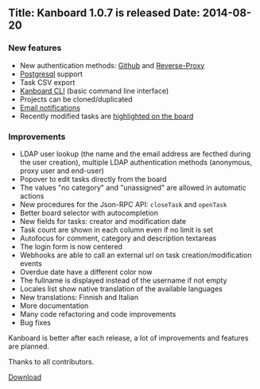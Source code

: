 Title: Kanboard 1.0.7 is released
Date: 2014-08-20
---

### New features

- New authentication methods: [Github](/documentation/github-authentication) and [Reverse-Proxy](/documentation/reverse-proxy-authentication)
- [Postgresql](/documentation/postgresql-configuration) support
- Task CSV export
- [Kanboard CLI](/documentation/cli) (basic command line interface)
- Projects can be cloned/duplicated
- [Email notifications](/documentation/email-configuration)
- Recently modified tasks are [highlighted on the board](/documentation/board-configuration)

### Improvements

- LDAP user lookup (the name and the email address are fecthed during the user creation), multiple LDAP authentication methods (anonymous, proxy user and end-user)
- Popover to edit tasks directly from the board
- The values "no category" and "unassigned" are allowed in automatic actions
- New procedures for the Json-RPC API: `closeTask` and `openTask`
- Better board selector with autocompletion
- New fields for tasks: creator and modification date
- Task count are shown in each column even if no limit is set
- Autofocus for comment, category and description textareas
- The login form is now centered
- Webhooks are able to call an external url on task creation/modification events
- Overdue date have a different color now
- The fullname is displayed instead of the username if not empty
- Locales list show native translation of the available languages
- New translations: Finnish and Italian
- More documentation
- Many code refactoring and code improvements
- Bug fixes

Kanboard is better after each release, a lot of improvements and features are planned.

Thanks to all contributors.

[Download](http://kanboard.net/kanboard-1.0.7.zip)